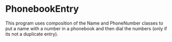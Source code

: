 # PhonebookEntry
This program uses composition of the Name and PhoneNumber classes to put a name with a number in a phonebook and then dial the numbers (only if its not a duplicate entry).
